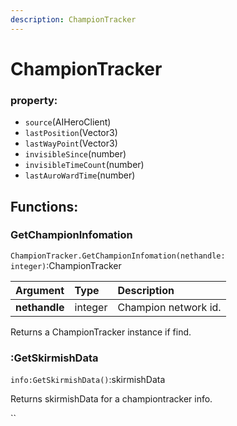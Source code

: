 ```yaml
---
description: ChampionTracker
---
```


# ChampionTracker

### property:

* `source`\(AIHeroClient\)
* `lastPosition`\(Vector3\)
* `lastWayPoint`\(Vector3\)
* `invisibleSince`\(number\)
* `invisibleTimeCount`\(number\)
* `lastAuroWardTime`\(number\)

## Functions: <a id="functions"></a>

### GetChampionInfomation

`ChampionTracker.GetChampionInfomation(nethandle: integer)`:ChampionTracker

| Argument | Type | Description |
| :--- | :--- | :--- |
| **nethandle** | integer | Champion network id. |

Returns a ChampionTracker instance if find.



### :GetSkirmishData

`info:GetSkirmishData()`:skirmishData

Returns skirmishData for a championtracker info.



\`\`


